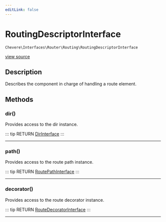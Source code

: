 ```yaml
---
editLink: false
---
```


# RoutingDescriptorInterface

`Chevere\Interfaces\Router\Routing\RoutingDescriptorInterface`

[view source](https://github.com/chevere/chevere/blob/master/Router/Routing/RoutingDescriptorInterface.php)

## Description

Describes the component in charge of handling a route element.

## Methods

### dir()

Provides access to the dir instance.

::: tip RETURN
[DirInterface](../../Filesystem/DirInterface.md)
:::

---

### path()

Provides access to the route path instance.

::: tip RETURN
[RoutePathInterface](../Route/RoutePathInterface.md)
:::

---

### decorator()

Provides access to the route decorator instance.

::: tip RETURN
[RouteDecoratorInterface](../Route/RouteDecoratorInterface.md)
:::

---
